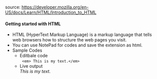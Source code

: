 source: https://developer.mozilla.org/en-US/docs/Learn/HTML/Introduction_to_HTML

#### Getting started with HTML
* HTML (HyperText Markup Language) is a markup language that tells web browsers how to structure the web pages you visit.
* You can use NotePad for codes and save the extension as html.
* Sample Codes
  * Editbale code <br/>
     ``` <em> This is my text.</em>```
  * Live output <br/>
     *This is my text.*

